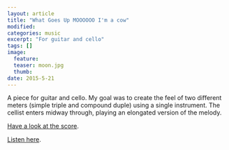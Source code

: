 ```yaml
---
layout: article
title: "What Goes Up MOOOOOO I'm a cow"
modified:
categories: music
excerpt: "For guitar and cello"
tags: []
image:
  feature: 
  teaser: moon.jpg
  thumb:
date: 2015-5-21
---
```

A piece for guitar and cello.  My goal was to create the feel of two different meters (simple triple and compound duple) using a single instrument.  The cellist enters midway through, playing an elongated version of the melody.

[Have a look at the score](https://drive.google.com/file/d/0ByNSDE0eceDFSmJnX0VvdmhJY3M/view?usp=sharing).

[Listen here](https://soundcloud.com/capybarrage-reilly/what-goes-up-performed-by-nick-schott-and-songyi-chun).
